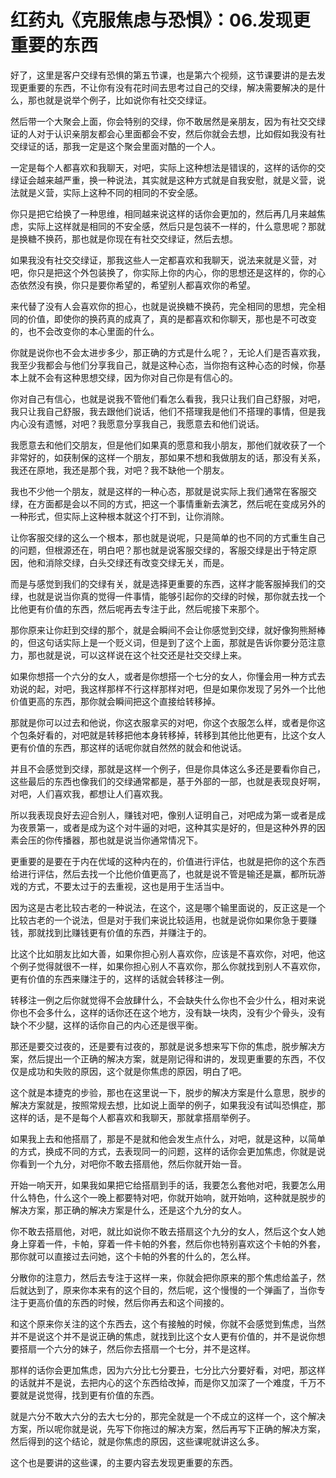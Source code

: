# 红药丸《克服焦虑与恐惧》：06.发现更重要的东西

好了，这里是客户交绿有恐惧的第五节课，也是第六个视频，这节课要讲的是去发现更重要的东西，不让你有没有花时间去思考过自己的交绿，解决需要解决的是什么，那也就是说举个例子，比如说你有社交交绿证。

然后带一个大聚会上面，你会特别的交绿，你不敢居然是亲朋友，因为有社交交绿证的人对于认识亲朋友都会心里面都会不安，然后你就会去想，比如假如我没有社交绿证的话，那我一定是这个聚会里面对酷的一个人。

一定是每个人都喜欢和我聊天，对吧，实际上这种想法是错误的，这样的话你的交绿证会越来越严重，换一种说法，其实就是这种方式就是自我安慰，就是义营，说法就是义营，实际上这种不同的相同的不安全感。

你只是把它给换了一种思维，相同越来说这样的话你会更加的，然后再几月来越焦虑，实际上这样就是相同的不安全感，然后只是包装不一样的，什么意思呢？那就是换糖不换药，那也就是你现在有社交交绿证，然后去想。

如果我没有社交交绿证，那我这些人一定都喜欢和我聊天，说法来就是义营，对吧，你只是把这个外包装换了，你实际上你的内心，你的思想还是这样的，你的心态依然没有换，你只是要你希望的，希望别人都喜欢你的希望。

来代替了没有人会喜欢你的担心，也就是说换糖不换药，完全相同的思想，完全相同的价值，即使你的换药真的成真了，真的是都喜欢和你聊天，那也是不可改变的，也不会改变你的本心里面的什么。

你就是说你也不会太进步多少，那正确的方式是什么呢？，无论人们是否喜欢我，我至少我都会与他们分享我自己，就是这种心态，当你抱有这种心态的时候，你基本上就不会有这种思想交绿，因为你对自己你是有信心的。

你对自己有信心，也就是说我不管他们看怎么看我，我只让我们自己舒服，对吧，我只让我自己舒服，我去跟他们说话，他们不搭理我是他们不搭理的事情，但是我内心没有遗憾，对吧？我愿意分享我自己，我愿意去和他们说话。

我愿意去和他们交朋友，但是他们如果真的愿意和我小朋友，那他们就收获了一个非常好的，如获制保的这样一个朋友，那如果不想和我做朋友的话，那没有关系，我还在原地，我还是那个我，对吧？我不缺他一个朋友。

我也不少他一个朋友，就是这样的一种心态，那就是说实际上我们通常在客服交绿，在方面都是会以不同的方式，把这一个事情重新去演艺，然后呢在变成另外的一种形式，但实际上这种根本就这个打不到，让你消除。

让你客服交绿的这么一个根本，那也就是说呢，只是简单的也不同的方式重生自己的问题，但根源还在，明白吧？那也就是说客服交绿的，客服交绿是出于特定原因，他和消除交绿，白头交绿还有改变交绿无关，而是。

而是与感觉到我们的交绿有关，就是选择更重要的东西，这样才能客服掉我们的交绿，也就是说当你真的觉得一件事情，能够引起你的交绿的时候，那你就去找一个比他更有价值的东西，然后呢再去专注于此，然后呢接下来那个。

那你原来让你赶到交绿的那个，就是会瞬间不会让你感觉到交绿，就好像狗熊掰棒的，但这句话实际上是一个贬义词，但是到了这个上面，那就是告诉你要分范注意力，那也就是说，可以这样说在这个社交还是社交交绿上来。

如果你想搭一个六分的女人，或者是你想搭一个七分的女人，你懂会用一种方式去劝说的起，对吧，我这样那样不行这样那样对吧，但是如果你发现了另外一个比他价值更高的东西，那你就会瞬间把这个直接给转移掉。

那就是你可以过去和他说，你这衣服拿买的对吧，你这个衣服怎么样，或者是你这个包条好看的，对吧就是转移把他本身转移掉，转移到其他比他更有，比这个女人更有价值的东西，那这样的话呢你就自然然的就会和他说话。

并且不会感觉到交绿，那就是这样一个例子，但是你具体这么多还是要看你自己，这些最后的东西也像我们的交绿通常都是，基于外部的一部，也就是表现良好啊，对吧，人们喜欢我，都想让人们喜欢我。

所以我表现良好去迎合别人，赚钱对吧，像别人证明自己，对吧成为第一或者是成为夜景第一，或者是成为这个对牛逼的对吧，这种其实是好的，但是这种外界的因素会压的你传播器，那也就是说当你通常情况下。

更重要的是要在于内在优域的这种内在的，价值进行评估，也就是把你的这个东西给进行评估，然后去找一个比他价值更高了，也就是说不管是输还是赢，都所玩游戏的方式，不要太过于的去重视，这也是用于生活当中。

因为这是古老比较古老的一种说法，在这个，这是哪个输里面说的，反正这是一个比较古老的一个说法，但是对于我们来说比较适用，也就是说你如果你急于要赚钱，那就找到比赚钱更有价值的东西，并赚注于的。

比这个比如朋友比如大善，如果你担心别人喜欢你，应该是不喜欢你，对吧，他这个例子觉得就很不一样，如果你担心别人不喜欢你，那么你就找到别人不喜欢你，更有价值的东西来赚注于的，这样的话就会转移注一例。

转移注一例之后你就觉得不会放肆什么，不会缺失什么你也不会少什么，相对来说你也不会多什么，这样的话你还在这个地方，没有缺一块肉，没有少个骨头，没有缺个不少腿，这样的话你自己的内心还是很平衡。

那还是要交过夜的，还是要有过夜的，那就是说多想来写下你的焦虑，脱步解决方案，然后提出一个正确的解决方案，就是刚记得和讲的，发现更重要的东西，不仅仅是成功和失败的原因，这个就是你焦虑的原因，明白了吧。

这个就是本捷克的步验，那也在这里说一下，脱步的解决方案是什么意思，脱步的解决方案就是，按照常规去想，比如说上面举的例子，如果我没有试叫恐惧症，那这样的话，是不是每个人都喜欢和我聊天，那就拿搭扇举例子。

如果我上去和他搭扇了，那是不是就和他会发生点什么，对吧，就是这种，以简单的方式，换成不同的方式，去表现同一的问题，这样的话你会更加焦虑，你就是说你看到一个九分，对吧你不敢去搭扇他，然后你就开始一音。

开始一响天开，如果我如果把它给搭扇到手的话，我要怎么套他对吧，我要怎么用什么特色，什么这个一晚上都要特对吧，你就开始响，就开始响，这种就是脱步的解决方案，那正确的解决方案是什么，还是这个九分的女人。

你不敢去搭扇他，对吧，就比如说你不敢去搭扇这个九分的女人，然后这个女人她身上穿着一件，卡帕，穿着一件卡帕的外套，然后你也特别喜欢这个卡帕的外套，那你就可以直接过去问她，这个卡帕的外套的什么的，怎么样。

分散你的注意力，然后去专注于这样一来，你就会把你原来的那个焦虑给盖子，然后就达到了，原来你本来有的这个目的，然后呢，这个慢慢的一个弹画了，当你专注于更高价值的东西的时候，然后你再去和这个间接的。

和这个原来你关注的这个东西去，这个有接触的时候，你就不会感觉到焦虑，当然并不是说这个并不是说正确的焦虑，就找到比这个女人更有价值的，并不是说你想要搭扇一个六分的妹子，然后你去搭扇一个七分，并不是这样。

那样的话你会更加焦虑，因为六分比七分要丑，七分比六分要好看，对吧，那这样的话就并不是说，去把内心的这个东西给改掉，而是你又加深了一个难度，千万不要就是说觉得，找到更有价值的东西。

就是六分不敢大六分的去大七分的，那完全就是一个不成立的这样一个，这个解决方案，所以呢你就是说，先写下你拖过的解决方案，然后再写下正确的解决方案，然后得到的这个结论，就是你焦虑的原因，这些课呢就讲这么多。

这个也是要讲的这些课，的主要内容去发现更重要的东西。